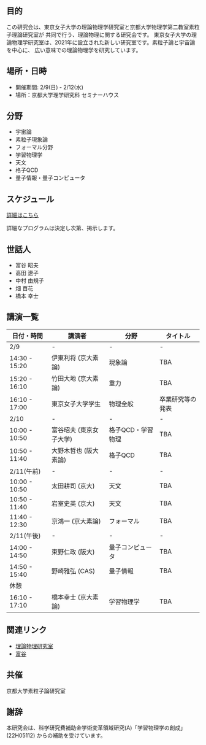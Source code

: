 ## 目的
この研究会は、東京女子大学の理論物理学研究室と京都大学物理学第二教室素粒子理論研究室が
共同で行う、理論物理に関する研究会です。
東京女子大学の理論物理学研究室は、2021年に設立された新しい研究室です。素粒子論と宇宙論を中心に、
広い意味での理論物理学を研究しています。

## 場所・日時

- 開催期間: 2/9(日) - 2/12(水)
- 場所：京都大学理学研究科 セミナーハウス

## 分野

- 宇宙論
- 素粒子現象論
- フォーマル分野
- 学習物理学
- 天文
- 格子QCD
- 量子情報・量子コンピュータ


## スケジュール

<!--
|                      | 2/9(日) | 2/10(月)  |2/11(火) | 2/12(水) |
| -------------------- | --------- | ---------- | --------- | --------- |
| 午前   (10:00-12:00) | 移動      | 講演       | 講演      | 移動      |
| 午後1 (14:00-15:00)  | 移動      | 自由討論 | 講演      | 移動      |
| 午後2(16:00-18:00)   | 講演      | 自由討論 | 講演      |           |
| 午後3(18:00-21:00)   | 講演      | 懇親会     | 講演      |           |
-->

[詳細はこちら](https://docs.google.com/spreadsheets/d/1kBZYKw_bWtVQqdN9pmTMhHJfazAP14g4W65m74ikgzA/edit?usp=sharing)

詳細なプログラムは決定し次第、掲示します。

## 世話人
- 富谷 昭夫
- 高田 遼子
- 中村 由規子
- 畑 百花
- 橋本 幸士

## 講演一覧

|      日付・時間        |  講演者    |    分野    | タイトル |
| -------------------- | --------- | ----------| --------- |
| 2/9 | - | - | - |
|   14:30 - 15:20   |  伊東利将 (京大素論)   |    現象論  | TBA |
|   15:20 - 16:10   |  竹田大地 (京大素論)   |    重力  | TBA |
|   16:10 - 17:00   |  東京女子大学学生  |  物理全般  | 卒業研究等の発表 |
| 2/10 | - | - | - |
|   10:00 - 10:50   |  富谷昭夫 (東京女子大学)    |    格子QCD・学習物理 | TBA |
|   10:50 - 11:40   |  大野木哲也 (阪大素論)  |    格子QCD  | TBA |
| 2/11(午前) | - | - | - |
|   10:00 - 10:50   |  太田耕司 (京大)    |  天文  | TBA |
|   10:50 - 11:40   |  岩室史英 (京大)    |  天文  | TBA |
|   11:40 - 12:30   |  京鴻一 (京大素論)  |  フォーマル  | TBA |
| 2/11(午後) | - | - | - |
|   14:00 - 14:50   |  束野仁政 (阪大)  |  量子コンピュータ  | TBA |
|   14:50 - 15:40   |  野崎雅弘 (CAS)     |  量子情報| TBA |
| 休憩 |  |  |  |
|   16:10 - 17:10   |  橋本幸士 (京大素論)   | 学習物理学 | TBA |

## 関連リンク

- [理論物理研究室](https://sites.google.com/lab.twcu.ac.jp/phys-ja/home)
- [富谷](https://www2.yukawa.kyoto-u.ac.jp/~akio.tomiya/)

## 共催
京都大学素粒子論研究室

## 謝辞
本研究会は、科学研究費補助金学術変革領域研究(A)「学習物理学の創成」(22H05112) からの補助を受けています。
